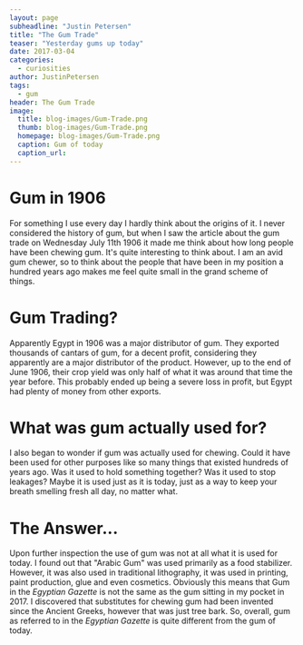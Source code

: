 ```yaml
---
layout: page
subheadline: "Justin Petersen"
title: "The Gum Trade"
teaser: "Yesterday gums up today"
date: 2017-03-04
categories:
  - curiosities
author: JustinPetersen
tags:
  - gum
header: The Gum Trade
image:
  title: blog-images/Gum-Trade.png
  thumb: blog-images/Gum-Trade.png
  homepage: blog-images/Gum-Trade.png
  caption: Gum of today
  caption_url:
---
```

# Gum in 1906
For something I use every day I hardly think about the origins of it. I never considered the history of gum, but when I saw the article about the gum trade on Wednesday July 11th 1906 it made me think about how long people have been chewing gum. It's quite interesting to think about. I am an avid gum chewer, so to think about the people that have been in my position a hundred years ago makes me feel quite small in the grand scheme of things.

# Gum Trading?
Apparently Egypt in 1906 was a major distributor of gum. They exported thousands of cantars of gum, for a decent profit, considering they apparently are a major distributor of the product. However, up to the end of June 1906, their crop yield was only half of what it was around that time the year before. This probably ended up being a severe loss in profit, but Egypt had plenty of money from other exports.

# What was gum actually used for?
I also began to wonder if gum was actually used for chewing. Could it have been used for other purposes like so many things that existed hundreds of years ago. Was it used to hold something together? Was it used to stop leakages? Maybe it is used just as it is today, just as a way to keep your breath smelling fresh all day, no matter what.

# The Answer...
Upon further inspection the use of gum was not at all what it is used for today. I found out that "Arabic Gum" was used primarily as a food stabilizer. However, it was also used in traditional lithography, it was used in printing, paint production, glue and even cosmetics. Obviously this means that Gum in the *Egyptian Gazette* is not the same as the gum sitting in my pocket in 2017. I discovered that substitutes for chewing gum had been invented since the Ancient Greeks, however that was just tree bark. So, overall, gum as referred to in the *Egyptian Gazette* is quite different from the gum of today.
